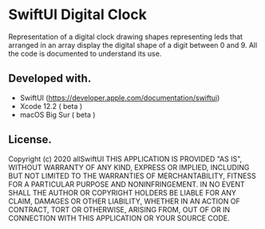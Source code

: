 #  SwiftUI Digital Clock
Representation of a digital clock drawing shapes representing leds that arranged in an array display the digital shape of a digit between 0 and 9.
All the code is documented to understand its use.

## Developed with.
- SwiftUI (https://developer.apple.com/documentation/swiftui)
- Xcode 12.2 ( beta )
- macOS Big Sur ( beta  )

## License.
Copyright (c) 2020 allSwiftUI
THIS APPLICATION IS PROVIDED "AS IS", WITHOUT WARRANTY OF ANY KIND, EXPRESS OR IMPLIED, INCLUDING BUT NOT LIMITED TO THE WARRANTIES OF MERCHANTABILITY, FITNESS FOR A PARTICULAR PURPOSE AND NONINFRINGEMENT. IN NO EVENT SHALL THE AUTHOR OR COPYRIGHT HOLDERS BE LIABLE FOR ANY CLAIM, DAMAGES OR OTHER LIABILITY, WHETHER IN AN ACTION OF CONTRACT, TORT OR OTHERWISE, ARISING FROM, OUT OF OR IN CONNECTION WITH THIS APPLICATION OR YOUR SOURCE CODE.
